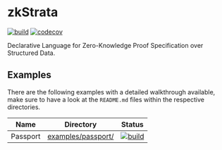 # zkStrata
[![build](https://github.com/MarcKloter/zkStrata/workflows/build/badge.svg)](https://github.com/MarcKloter/zkStrata/actions?query=workflow:build)
[![codecov](https://codecov.io/gh/MarcKloter/zkStrata/branch/master/graph/badge.svg)](https://codecov.io/gh/MarcKloter/zkStrata)

Declarative Language for Zero-Knowledge Proof Specification over Structured Data.

## Examples
There are the following examples with a detailed walkthrough available, make sure to have a look at the `README.md` files within the respective directories.

| Name | Directory | Status |
| ---- | --------- | ------ |
| Passport | [examples/passport/](examples/passport/) | [![build](https://github.com/MarcKloter/zkStrata/workflows/example%3A%20passport/badge.svg)](https://github.com/MarcKloter/zkStrata/actions?query=workflow:"example:+passport") |

